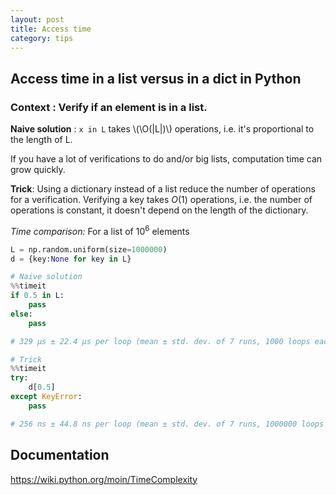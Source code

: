```yaml
---
layout: post
title: Access time
category: tips
---
```


## Access time in a list versus in a dict in Python

### Context : Verify if an element is in a list.

**Naive solution** : `x in L` takes \\(\O(|L|)\\) operations, i.e. it's proportional to the length of L.

If you have a lot of verifications to do and/or big lists, computation time can grow quickly.

**Trick**: Using a dictionary instead of a list reduce the number of operations for a verification. Verifying a key takes $O(1)$ operations, i.e. the number of operations is constant, it doesn't depend on the length of the dictionary.

_Time comparison:_
For a list of 10<sup>6</sup> elements

```python
L = np.random.uniform(size=1000000)
d = {key:None for key in L}
```
```python
# Naive solution
%%timeit
if 0.5 in L:
    pass
else:
    pass

# 329 µs ± 22.4 µs per loop (mean ± std. dev. of 7 runs, 1000 loops each)
```
```python
# Trick
%%timeit
try:
    d[0.5]
except KeyError:
    pass

# 256 ns ± 44.8 ns per loop (mean ± std. dev. of 7 runs, 1000000 loops each)
```

## Documentation
<https://wiki.python.org/moin/TimeComplexity>